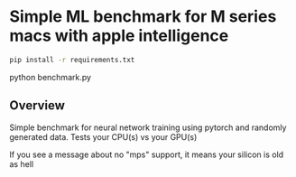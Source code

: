 # Simple ML benchmark for M series macs with apple intelligence
```sh
pip install -r requirements.txt
```
python benchmark.py

## Overview
Simple benchmark for neural network training using pytorch and randomly generated data.
Tests your CPU(s) vs your GPU(s)

If you see a message about no "mps" support, it means your silicon is old as hell